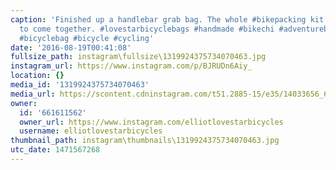 ```yaml
---
caption: 'Finished up a handlebar grab bag. The whole #bikepacking kit is starting
  to come together. #lovestarbicyclebags #handmade #bikechi #adventurebike #fatbike
  #bicyclebag #bicycle #cycling'
date: '2016-08-19T00:41:08'
fullsize_path: instagram\fullsize\1319924375734070463.jpg
instagram_url: https://www.instagram.com/p/BJRUDn6Aiy_
location: {}
media_id: '1319924375734070463'
media_url: https://scontent.cdninstagram.com/t51.2885-15/e35/14033656_654863031349425_219876347_n.jpg?ig_cache_key=MTMxOTkyNDM3NTczNDA3MDQ2Mw%3D%3D.2
owner:
  id: '661611562'
  owner_url: https://www.instagram.com/elliotlovestarbicycles
  username: elliotlovestarbicycles
thumbnail_path: instagram\thumbnails\1319924375734070463.jpg
utc_date: 1471567268
---
```

